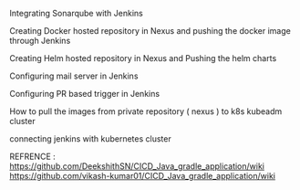 Integrating Sonarqube with Jenkins

Creating Docker hosted repository in Nexus and pushing the docker image through Jenkins

Creating Helm hosted repository in Nexus and Pushing the helm charts

Configuring mail server in Jenkins

Configuring PR based trigger in Jenkins

How to pull the images from private repository ( nexus ) to k8s kubeadm cluster

connecting jenkins with kubernetes cluster




REFRENCE  : https://github.com/DeekshithSN/CICD_Java_gradle_application/wiki
            https://github.com/vikash-kumar01/CICD_Java_gradle_application/wiki
